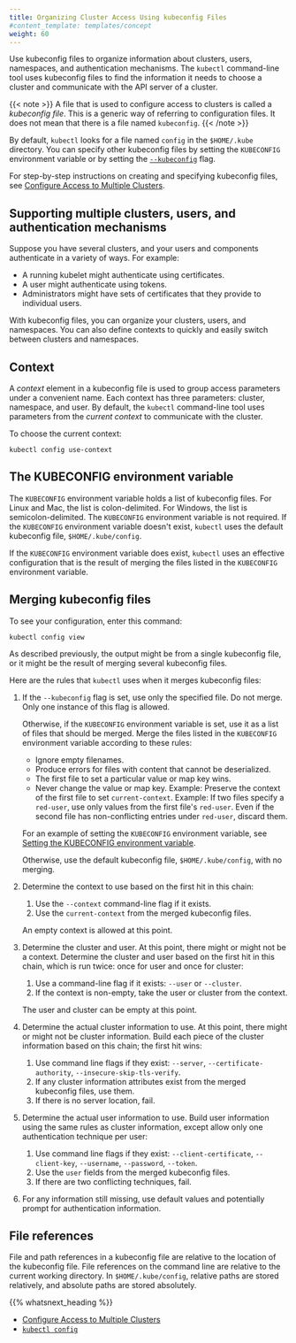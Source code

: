 ```yaml
---
title: Organizing Cluster Access Using kubeconfig Files
#content_template: templates/concept
weight: 60
---
```


<!-- overview -->

Use kubeconfig files to organize information about clusters, users, namespaces, and
authentication mechanisms. The `kubectl` command-line tool uses kubeconfig files to
find the information it needs to choose a cluster and communicate with the API server
of a cluster.

{{< note >}}
A file that is used to configure access to clusters is called
a *kubeconfig file*. This is a generic way of referring to configuration files.
It does not mean that there is a file named `kubeconfig`.
{{< /note >}}

By default, `kubectl` looks for a file named `config` in the `$HOME/.kube` directory.
You can specify other kubeconfig files by setting the `KUBECONFIG` environment
variable or by setting the
[`--kubeconfig`](/docs/reference/generated/kubectl/kubectl/) flag.

For step-by-step instructions on creating and specifying kubeconfig files, see
[Configure Access to Multiple Clusters](/docs/tasks/access-application-cluster/configure-access-multiple-clusters).




<!-- body -->

## Supporting multiple clusters, users, and authentication mechanisms

Suppose you have several clusters, and your users and components authenticate
in a variety of ways. For example:

- A running kubelet might authenticate using certificates.
- A user might authenticate using tokens.
- Administrators might have sets of certificates that they provide to individual users.

With kubeconfig files, you can organize your clusters, users, and namespaces.
You can also define contexts to quickly and easily switch between
clusters and namespaces.

## Context

A *context* element in a kubeconfig file is used to group access parameters
under a convenient name. Each context has three parameters: cluster, namespace, and user.
By default, the `kubectl` command-line tool uses parameters from
the *current context* to communicate with the cluster. 

To choose the current context:
```
kubectl config use-context
```

## The KUBECONFIG environment variable

The `KUBECONFIG` environment variable holds a list of kubeconfig files.
For Linux and Mac, the list is colon-delimited. For Windows, the list
is semicolon-delimited. The `KUBECONFIG` environment variable is not
required. If the `KUBECONFIG` environment variable doesn't exist,
`kubectl` uses the default kubeconfig file, `$HOME/.kube/config`.

If the `KUBECONFIG` environment variable does exist, `kubectl` uses
an effective configuration that is the result of merging the files
listed in the `KUBECONFIG` environment variable.

## Merging kubeconfig files

To see your configuration, enter this command:

```shell
kubectl config view
```

As described previously, the output might be from a single kubeconfig file,
or it might be the result of merging several kubeconfig files.

Here are the rules that `kubectl` uses when it merges kubeconfig files:

1. If the `--kubeconfig` flag is set, use only the specified file. Do not merge.
   Only one instance of this flag is allowed.

   Otherwise, if the `KUBECONFIG` environment variable is set, use it as a
   list of files that should be merged.
   Merge the files listed in the `KUBECONFIG` environment variable
   according to these rules:

   * Ignore empty filenames.
   * Produce errors for files with content that cannot be deserialized.
   * The first file to set a particular value or map key wins.
   * Never change the value or map key.
     Example: Preserve the context of the first file to set `current-context`.
     Example: If two files specify a `red-user`, use only values from the first file's `red-user`.
     Even if the second file has non-conflicting entries under `red-user`, discard them.

   For an example of setting the `KUBECONFIG` environment variable, see
   [Setting the KUBECONFIG environment variable](/docs/tasks/access-application-cluster/configure-access-multiple-clusters/#set-the-kubeconfig-environment-variable).

   Otherwise, use the default kubeconfig file, `$HOME/.kube/config`, with no merging.

1. Determine the context to use based on the first hit in this chain:

    1. Use the `--context` command-line flag if it exists.
    1. Use the `current-context` from the merged kubeconfig files.

   An empty context is allowed at this point.

1. Determine the cluster and user. At this point, there might or might not be a context.
   Determine the cluster and user based on the first hit in this chain,
   which is run twice: once for user and once for cluster:

   1. Use a command-line flag if it exists: `--user` or `--cluster`.
   1. If the context is non-empty, take the user or cluster from the context.

   The user and cluster can be empty at this point.

1. Determine the actual cluster information to use. At this point, there might or
   might not be cluster information.
   Build each piece of the cluster information based on this chain; the first hit wins:

   1. Use command line flags if they exist: `--server`, `--certificate-authority`, `--insecure-skip-tls-verify`.
   1. If any cluster information attributes exist from the merged kubeconfig files, use them.
   1. If there is no server location, fail.

1. Determine the actual user information to use. Build user information using the same
   rules as cluster information, except allow only one authentication
   technique per user:

   1. Use command line flags if they exist: `--client-certificate`, `--client-key`, `--username`, `--password`, `--token`.
   1. Use the `user` fields from the merged kubeconfig files.
   1. If there are two conflicting techniques, fail.

1. For any information still missing, use default values and potentially
   prompt for authentication information.

## File references

File and path references in a kubeconfig file are relative to the location of the kubeconfig file.
File references on the command line are relative to the current working directory.
In `$HOME/.kube/config`, relative paths are stored relatively, and absolute paths
are stored absolutely.




{{% whatsnext_heading %}}

* [Configure Access to Multiple Clusters](/docs/tasks/access-application-cluster/configure-access-multiple-clusters/)
* [`kubectl config`](/docs/reference/generated/kubectl/kubectl-commands#config)




